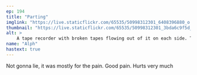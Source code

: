 ```yaml
---
ep: 194
title: "Parting"
imglink: "https://live.staticflickr.com/65535/50998312301_6408396880_o.jpg"
thumbnail: "https://live.staticflickr.com/65535/50998312301_3bda6c9f5d_q.jpg"
alt: >
    A tape recorder with broken tapes flowing out of it on each side. The tape bears the name &#x27;The Magnus Archives - Parting&#x27; on it. The broken tapes are represent the link between Jon and Martin breaking.
name: "Alph"
hastext: true
---
```

Not gonna lie, it was mostly for the pain. Good pain. Hurts very much